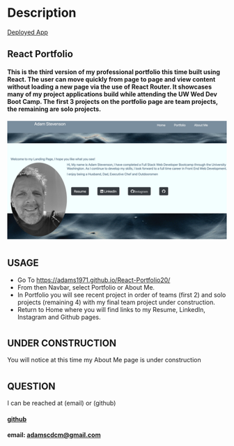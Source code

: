 # Description
 [Deployed App](https://adams1971.github.io/React-Portfolio20/)
## React Portfolio

#### This is the third version of my professional portfolio this time built using React. The user can move quickly from page to page and view content without loading a new page via the use of React Router. It showcases many of my project applications build while attending the UW Wed Dev Boot Camp. The first 3 projects on the portfolio page are team projects, the remaining are solo projects. 


![PortfolioScreenShot](src/assets/Images/portfolioHomePgSS.png)
#
## USAGE
* Go To https://adams1971.github.io/React-Portfolio20/
* From then Navbar, select Portfolio or About Me.
* In Portfolio you will see recent project in order of teams (first 2) and solo projects (remaining 4) with my final team project under construction.
* Return to Home where you will find links to my Resume, LinkedIn, Instagram and Github pages.  
#
## UNDER CONSTRUCTION
You will notice at this time my About Me page is under construction
#
## QUESTION
I can be reached at (email) or (github)

#### [github](https://github.com/adams1971)

#### email: adamscdcm@gmail.com